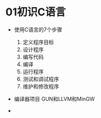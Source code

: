 # 01初识C语言

+ 使用C语言的7个步骤
    1.  定义程序目标
    2.  设计程序
    3.  编写代码
    4.  编译
    5.  运行程序
    6.  测试和调试程序
    7.  维护和修改程序

+ 编译器项目 GUN和LLVM和MinGW
+ 